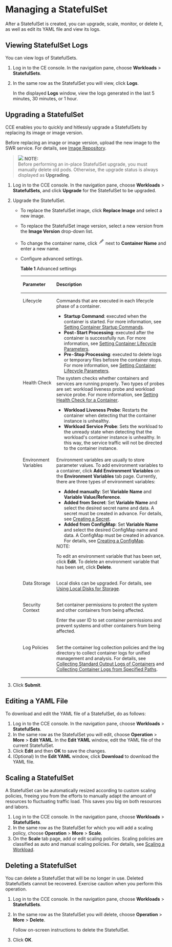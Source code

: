 # Managing a StatefulSet<a name="cce_01_0158"></a>

After a StatefulSet is created, you can upgrade, scale, monitor, or delete it, as well as edit its YAML file and view its logs.

## Viewing StatefulSet Logs<a name="section1368611276"></a>

You can view logs of StatefulSets.

1.  Log in to the CE console. In the navigation pane, choose  **Workloads**  \>  **StatefulSets**.
2.  In the same row as the StatefulSet you will view, click  **Logs**.

    In the displayed  **Logs**  window, view the logs generated in the last 5 minutes, 30 minutes, or 1 hour.


## Upgrading a StatefulSet<a name="section20612124812473"></a>

CCE enables you to quickly and hitlessly upgrade a StatefulSets by replacing its image or image version.

Before replacing an image or image version, upload the new image to the SWR service. For details, see  [Image Repository](image_repository).

>![](/images/icon-note.gif) **NOTE:**   
>Before performing an in-place StatefulSet upgrade, you must manually delete old pods. Otherwise, the upgrade status is always displayed as  **Upgrading**.  

1.  Log in to the CCE console. In the navigation pane, choose  **Workloads**  \>  **StatefulSets**, and click  **Upgrade**  for the StatefulSet to be upgraded.
2.  Upgrade the StatefulSet.
    -   To replace the StatefulSet image, click  **Replace Image**  and select a new image.
    -   To replace the StatefulSet image version, select a new version from the  **Image Version**  drop-down list.
    -   To change the container name, click  ![](figures/icon-edit.png)  next to  **Container Name**  and enter a new name.
    -   Configure advanced settings.

        **Table  1**  Advanced settings

        <a name="table1476874819155"></a>
        <table><thead align="left"><tr id="row97643486154"><th class="cellrowborder" valign="top" width="23%" id="mcps1.2.3.1.1"><p id="p87643487159"><a name="p87643487159"></a><a name="p87643487159"></a>Parameter</p>
        </th>
        <th class="cellrowborder" valign="top" width="77%" id="mcps1.2.3.1.2"><p id="p20764164812158"><a name="p20764164812158"></a><a name="p20764164812158"></a>Description</p>
        </th>
        </tr>
        </thead>
        <tbody><tr id="row8765144819159"><td class="cellrowborder" valign="top" width="23%" headers="mcps1.2.3.1.1 "><p id="p10764748141514"><a name="p10764748141514"></a><a name="p10764748141514"></a>Lifecycle</p>
        </td>
        <td class="cellrowborder" valign="top" width="77%" headers="mcps1.2.3.1.2 "><p id="p2764648111514"><a name="p2764648111514"></a><a name="p2764648111514"></a>Commands that are executed in each lifecycle phase of a container.</p>
        <a name="ul1376517481158"></a><a name="ul1376517481158"></a><ul id="ul1376517481158"><li><strong id="b1667873411815"><a name="b1667873411815"></a><a name="b1667873411815"></a>Startup Command</strong>: executed when the container is started. For more information, see <a href="setting-container-startup-commands.md">Setting Container Startup Commands</a>.</li><li><strong id="b19360679196"><a name="b19360679196"></a><a name="b19360679196"></a>Post-Start Processing</strong>: executed after the container is successfully run. For more information, see <a href="setting-container-lifecycle-parameters.md">Setting Container Lifecycle Parameters</a>.</li><li><strong id="b1848181921916"><a name="b1848181921916"></a><a name="b1848181921916"></a>Pre-Stop Processing</strong>: executed to delete logs or temporary files befosre the container stops. For more information, see <a href="setting-container-lifecycle-parameters.md">Setting Container Lifecycle Parameters</a>.</li></ul>
        </td>
        </tr>
        <tr id="row1176517482157"><td class="cellrowborder" valign="top" width="23%" headers="mcps1.2.3.1.1 "><p id="p1476524816158"><a name="p1476524816158"></a><a name="p1476524816158"></a>Health Check</p>
        </td>
        <td class="cellrowborder" valign="top" width="77%" headers="mcps1.2.3.1.2 "><div class="p" id="p3765648151514"><a name="p3765648151514"></a><a name="p3765648151514"></a>The system checks whether containers and services are running properly. Two types of probes are set: workload liveness probe and workload service probe. For more information, see <a href="setting-health-check-for-a-container.md">Setting Health Check for a Container</a>.<a name="ul376504811512"></a><a name="ul376504811512"></a><ul id="ul376504811512"><li><strong id="b12894145141912"><a name="b12894145141912"></a><a name="b12894145141912"></a>Workload Liveness Probe</strong>: Restarts the container when detecting that the container instance is unhealthy.</li><li><strong id="b11317512191"><a name="b11317512191"></a><a name="b11317512191"></a>Workload Service Probe</strong>: Sets the workload to the unready state when detecting that the workload's container instance is unhealthy. In this way, the service traffic will not be directed to the container instance.</li></ul>
        </div>
        </td>
        </tr>
        <tr id="row876794814150"><td class="cellrowborder" valign="top" width="23%" headers="mcps1.2.3.1.1 "><p id="p5765248181514"><a name="p5765248181514"></a><a name="p5765248181514"></a>Environment Variables</p>
        </td>
        <td class="cellrowborder" valign="top" width="77%" headers="mcps1.2.3.1.2 "><p id="p1276694821518"><a name="p1276694821518"></a><a name="p1276694821518"></a>Environment variables are usually to store parameter values. To add environment variables to a container, click <strong id="b2885183152415"><a name="b2885183152415"></a><a name="b2885183152415"></a>Add Environment Variables</strong> on the <strong id="b1588693162411"><a name="b1588693162411"></a><a name="b1588693162411"></a>Environment Variables</strong> tab page. Currently, there are three types of environment variables:</p>
        <a name="ul3766148101511"></a><a name="ul3766148101511"></a><ul id="ul3766148101511"><li><strong id="b63311421145410"><a name="b63311421145410"></a><a name="b63311421145410"></a>Added manually</strong>: Set <strong id="b733222112548"><a name="b733222112548"></a><a name="b733222112548"></a>Variable Name</strong> and <strong id="b1633262111544"><a name="b1633262111544"></a><a name="b1633262111544"></a>Variable Value/Reference</strong>.</li><li><strong id="b19989924125412"><a name="b19989924125412"></a><a name="b19989924125412"></a>Added from Secret</strong>: Set <strong id="b598982455416"><a name="b598982455416"></a><a name="b598982455416"></a>Variable Name</strong> and select the desired secret name and data. A secret must be created in advance. For details, see <a href="creating-a-secret.md">Creating a Secret</a>.</li><li><strong id="b12273388549"><a name="b12273388549"></a><a name="b12273388549"></a>Added from ConfigMap</strong>: Set <strong id="b1822833815414"><a name="b1822833815414"></a><a name="b1822833815414"></a>Variable Name</strong> and select the desired ConfigMap name and data. A ConfigMap must be created in advance. For details, see <a href="creating-a-configmap.md">Creating a ConfigMap</a>.</li></ul>
        <div class="note" id="note1376724881514"><a name="note1376724881514"></a><a name="note1376724881514"></a><span class="notetitle"> NOTE: </span><div class="notebody"><p id="p1776616482157"><a name="p1776616482157"></a><a name="p1776616482157"></a>To edit an environment variable that has been set, click <strong id="b106004813540"><a name="b106004813540"></a><a name="b106004813540"></a>Edit</strong>. To delete an environment variable that has been set, click <strong id="b19257143125510"><a name="b19257143125510"></a><a name="b19257143125510"></a>Delete</strong>.</p>
        </div></div>
        </td>
        </tr>
        <tr id="row67677480154"><td class="cellrowborder" valign="top" width="23%" headers="mcps1.2.3.1.1 "><p id="p5767848191514"><a name="p5767848191514"></a><a name="p5767848191514"></a>Data Storage</p>
        </td>
        <td class="cellrowborder" valign="top" width="77%" headers="mcps1.2.3.1.2 "><p id="p8767124813155"><a name="p8767124813155"></a><a name="p8767124813155"></a>Local disks can be upgraded. For details, see <a href="using-local-disks-for-storage.md">Using Local Disks for Storage</a>.</p>
        </td>
        </tr>
        <tr id="row37674483152"><td class="cellrowborder" valign="top" width="23%" headers="mcps1.2.3.1.1 "><p id="p17767164814150"><a name="p17767164814150"></a><a name="p17767164814150"></a>Security Context</p>
        </td>
        <td class="cellrowborder" valign="top" width="77%" headers="mcps1.2.3.1.2 "><p id="p1376710489159"><a name="p1376710489159"></a><a name="p1376710489159"></a>Set container permissions to protect the system and other containers from being affected.</p>
        <p id="p27677487153"><a name="p27677487153"></a><a name="p27677487153"></a>Enter the user ID to set container permissions and prevent systems and other containers from being affected.</p>
        </td>
        </tr>
        <tr id="row276854861518"><td class="cellrowborder" valign="top" width="23%" headers="mcps1.2.3.1.1 "><p id="p2076712483151"><a name="p2076712483151"></a><a name="p2076712483151"></a>Log Policies</p>
        </td>
        <td class="cellrowborder" valign="top" width="77%" headers="mcps1.2.3.1.2 "><p id="p889019285217"><a name="p889019285217"></a><a name="p889019285217"></a>Set the container log collection policies and the log directory to collect container logs for unified management and analysis. For details, see <a href="collecting-standard-output-logs-of-containers.md">Collecting Standard Output Logs of Containers</a> and <a href="collecting-container-logs-from-specified-paths.md">Collecting Container Logs from Specified Paths</a>.</p>
        </td>
        </tr>
        </tbody>
        </table>

3.  Click  **Submit**.

## Editing a YAML File<a name="section1412132734911"></a>

To download and edit the YAML file of a StatefulSet, do as follows:

1.  Log in to the CCE console. In the navigation pane, choose  **Workloads**  \>  **StatefulSets**.
2.  In the same row as the StatefulSet you will edit, choose  **Operation**  \>  **More**  \>  **Edit YAML**. In the  **Edit YAML**  window, edit the YAML file of the current StatefulSet.
3.  Click  **Edit**  and then  **OK**  to save the changes.
4.  \(Optional\) In the  **Edit YAML**  window, click  **Download**  to download the YAML file.

## Scaling a StatefulSet<a name="section1360883716272"></a>

A StatefulSet can be automatically resized according to custom scaling policies, freeing you from the efforts to manually adapt the amount of resources to fluctuating traffic load. This saves you big on both resources and labors.

1.  Log in to the CCE console. In the navigation pane, choose  **Workloads**  \>  **StatefulSets**.
2.  In the same row as the StatefulSet for which you will add a scaling policy, choose  **Operation**  \>  **More**  \>  **Scale**.
3.  On the  **Scale**  tab page, add or edit scaling policies. Scaling policies are classified as auto and manual scaling policies. For details, see  [Scaling a Workload](scaling-a-workload.md).

## Deleting a StatefulSet<a name="section14423721191418"></a>

You can delete a StatefulSet that will be no longer in use. Deleted StatefulSets cannot be recovered. Exercise caution when you perform this operation.

1.  Log in to the CCE console. In the navigation pane, choose  **Workloads**  \>  **StatefulSets**.
2.  In the same row as the StatefulSet you will delete, choose  **Operation**  \>  **More**  \>  **Delete**.

    Follow on-screen instructions to delete the StatefulSet.

3.  Click  **OK**.

